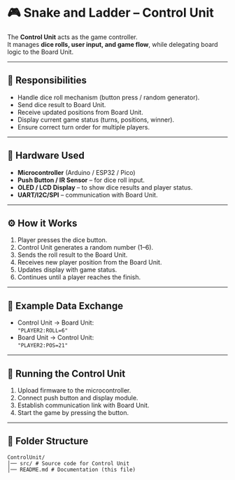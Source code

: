 # 🎮 Snake and Ladder – Control Unit

The **Control Unit** acts as the game controller.  
It manages **dice rolls, user input, and game flow**, while delegating board logic to the Board Unit.

---

## 📌 Responsibilities
- Handle dice roll mechanism (button press / random generator).
- Send dice result to Board Unit.
- Receive updated positions from Board Unit.
- Display current game status (turns, positions, winner).
- Ensure correct turn order for multiple players.

---

## 🔧 Hardware Used
- **Microcontroller** (Arduino / ESP32 / Pico)
- **Push Button / IR Sensor** – for dice roll input.
- **OLED / LCD Display** – to show dice results and player status.
- **UART/I2C/SPI** – communication with Board Unit.

---

## ⚙️ How it Works
1. Player presses the dice button.
2. Control Unit generates a random number (1–6).
3. Sends the roll result to the Board Unit.
4. Receives new player position from the Board Unit.
5. Updates display with game status.
6. Continues until a player reaches the finish.

---

## 📜 Example Data Exchange
- Control Unit → Board Unit:  
  `"PLAYER2:ROLL=6"`
- Board Unit → Control Unit:  
  `"PLAYER2:POS=21"`

---

## 🚀 Running the Control Unit
1. Upload firmware to the microcontroller.
2. Connect push button and display module.
3. Establish communication link with Board Unit.
4. Start the game by pressing the button.

---

## 📂 Folder Structure

```
ControlUnit/
│── src/ # Source code for Control Unit
│── README.md # Documentation (this file)
```
